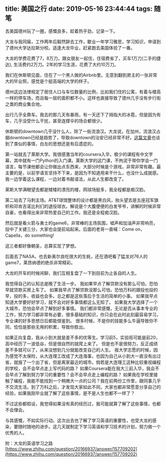 title: 美国之行
date: 2019-05-16 23:44:44
tags: 随笔
---

去美国德州玩了一圈，感慨良多，趁着热乎劲，记录一下。<!--more-->

大龙与我同届，工作两年后毅然辞去工作，歇业一年学习雅思，学习知识，申请到了德州大学达拉斯分校。适逢大龙毕业，赶紧跑去美国体验了一番。

大龙的学费花费了7，8万刀，跟女朋友一起住，住宿费省了，买车1万刀(二手的捷达), 生活费约2万刀。2年的学习生涯，花费了大约10万刀。

我们在休斯顿见面，住在了一个黑人做的Airbnb里。无意到翻到房主的一张非常大的毕业照，感觉是个挺高端的大学的样子。

德州这边法律规定了居住人口与车位数量的比例，比如我们住的公寓，有着与楼高一样的停车场，而且每一层的面积都不小。这样也直接导致了德州几乎没有步行街之类的商业集合地。

出行几乎全靠车。我去的那几天有暴雨，有一天还下了拇指大的冰雹，但是因为有车，几乎没受什么干扰，甚至连撑伞的场合都很少。

休斯顿的downtown几乎没什么人，除了一些流浪汉。大龙说，在加州，流浪汉占据downtown已经是趋势了，导致downtown的治安已经非常不好。[这篇文章](https://mp.weixin.qq.com/s/pik_qmEOUTSuVx8L3WaXnQ)也谈到了类似的事情，白左的思想还是有后遗症的。

第一站就去了莱斯大学。我很感激当年的coursera入华，极少的课程有中文字幕，其中就有一门Python的入门课。莱斯大学的这门课，不拘泥于带你学会一门语言，每节课他都会让你做出点东西来，大部分时候是个游戏，非常非常有趣。最主要的是，以前学语言坚持不下来，是因为不知道用来干什么，也没什么成就感。我一边学着这么课程，一边对着书敲语法，从此人生都改变了。

莱斯大学满眼望去都是矮矮的漂亮的楼，网球场挺多，我全程都是痴汉脸。

第二站去了马刺主场。AT&T球馆整体的设计都是黑白风，抬头望去是五座冠军旗帜和邓肯吉诺比利们的退役球衣。解说是个大腹便便的白发爷爷，讲解的时候非常自豪，也看得出来非常热爱自己的工作。我还是全程痴汉脸。

然后就是看火箭与勇士的game6，非常棒的主场氛围，嘘声和加油声非常响亮，投中了关键三分，大家也会提前站起来。后面的老哥一直喊：Come on，Capella，do something!

这三者都好像朝圣，总算实现了梦想。

后面去了NASA，也去新奥尔良吃很大的生蚝，还在酒吧看了猛龙对76人的game7，莱昂纳德的绝杀非常精彩。

大龙的开车的时候闲聊，我们互相复盘了一下到目前为止各自的人生。

我觉得自己的认知总是晚了生活一步。
我如果早点了解贷款没有那么可怕，恐怕早就贷款买房上车了。
如果我早点了解贷款没那么可怕，恐怕万科的跟投也投的早，投的多，收益也会多。总之都是这些落后于生活的简单的小事。
如果我早点知道大学要好好学习，就不会对好多事情都这么无知了。
如果我大学选择了一个大城市，恐怕会早点了解到好多事情。
我们都非常感慨，无论是否从事本专业的工作，努力学习都非常有必要，很多基础的知识，你只会在此时此刻最容易学习，专业课的好多思想日后都能借鉴到。
很多时候，不是你的技能多么牛逼导致你不同，恰恰是那些无用的积累，导致你胜出。

如果正向复盘，我从小到大就是差不多的优等生。学习前5，实验班可能是前20，高中经历了一波低谷，但是很自然的就爬上来了。
但是也不是很努力，反正成绩差不多就可以了，从来没想到几分就能改变自己的人生。
报大学志愿的时候，因为感觉不太保险，从大连理工改成了大连海事，也因为自己从小到大一直没有出过省，就报了一个出了省，但是离家最近的城市。倘若是大连理工这种比较重视编程的学校，会不会早点走上写代码的路？
如果Coursera能在我大三前入华，我会不会早点了解到努力学习的重要性？会不会早点走上编程的路？
如果我在学校里接触了编程，我能不能找到一个稍微大一点的公司？我在前两份工作里，跟同事几乎不交流生活。到了万科之后，才发现大家如此不同，大家也都非常愿意分享自己的经验，如果我刚毕业就了解了这些事情，是不是人生也都不一样了？

不过这些都假设，我觉得如果没有真的经历过，我可能就算了解了这些事情，也都不会理会。

与其感慨，不如实际行动。这次出去也了解了学习英语的重要性，也受大龙的感染，要随时随地的进步。这几天就制定下学习英语和学习技术的计划，努力做一个优秀的人。

附：大龙的英语学习之路[https://www.zhihu.com/question/20166937/answer/157709202](https://www.zhihu.com/question/20166937/answer/157709202)

